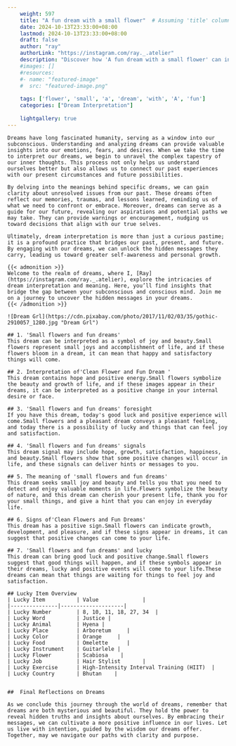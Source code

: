 ```yaml
---
    weight: 597
    title: "A fun dream with a small flower"  # Assuming 'title' column exists
    date: 2024-10-13T23:33:00+08:00
    lastmod: 2024-10-13T23:33:00+08:00
    draft: false
    author: "ray"
    authorLink: "https://instagram.com/ray._.atelier"
    description: "Discover how 'A fun dream with a small flower' can interpret your future and uncover its significant meanings in your life."
    #images: []
    #resources:
    #- name: "featured-image"
    #  src: "featured-image.png"
    
    tags: ['flower', 'small', 'a', 'dream', 'with', 'A', 'fun']
    categories: ["Dream Interpretation"]
    
    lightgallery: true
---
```

    
    Dreams have long fascinated humanity, serving as a window into our subconscious. Understanding and analyzing dreams can provide valuable insights into our emotions, fears, and desires. When we take the time to interpret our dreams, we begin to unravel the complex tapestry of our inner thoughts. This process not only helps us understand ourselves better but also allows us to connect our past experiences with our present circumstances and future possibilities.
    
    By delving into the meanings behind specific dreams, we can gain clarity about unresolved issues from our past. These dreams often reflect our memories, traumas, and lessons learned, reminding us of what we need to confront or embrace. Moreover, dreams can serve as a guide for our future, revealing our aspirations and potential paths we may take. They can provide warnings or encouragement, nudging us toward decisions that align with our true selves.
    
    Ultimately, dream interpretation is more than just a curious pastime; it is a profound practice that bridges our past, present, and future. By engaging with our dreams, we can unlock the hidden messages they carry, leading us toward greater self-awareness and personal growth.
    
    {{< admonition >}}
    Welcome to the realm of dreams, where I, [Ray](https://instagram.com/ray._.atelier), explore the intricacies of dream interpretation and meaning. Here, you’ll find insights that bridge the gap between your subconscious and conscious mind. Join me on a journey to uncover the hidden messages in your dreams.
    {{< /admonition >}}
    
    ![Dream Grl](https://cdn.pixabay.com/photo/2017/11/02/03/35/gothic-2910057_1280.jpg "Dream Grl")
    
    ## 1. 'Small flowers and fun dreams'
    This dream can be interpreted as a symbol of joy and beauty.Small flowers represent small joys and accomplishment of life, and if these flowers bloom in a dream, it can mean that happy and satisfactory things will come.
    
    ## 2. Interpretation of'Clean Flower and Fun Dream '
    This dream contains hope and positive energy.Small flowers symbolize the beauty and growth of life, and if these images appear in their dreams, it can be interpreted as a positive change in your internal desire or face.
    
    ## 3. 'Small flowers and fun dreams' foresight
    If you have this dream, today's good luck and positive experience will come.Small flowers and a pleasant dream conveys a pleasant feeling, and today there is a possibility of lucky and things that can feel joy and satisfaction.
    
    ## 4. 'Small flowers and fun dreams' signals
    This dream signal may include hope, growth, satisfaction, happiness, and beauty.Small flowers show that some positive changes will occur in life, and these signals can deliver hints or messages to you.
    
    ## 5. The meaning of 'small flowers and fun dreams'
    This dream seeks small joy and beauty and tells you that you need to detect and enjoy valuable moments in life.Flowers symbolize the beauty of nature, and this dream can cherish your present life, thank you for your small things, and give a hint that you can enjoy in everyday life.
    
    ## 6. Signs of'Clean Flowers and Fun Dreams'
    This dream has a positive sign.Small flowers can indicate growth, development, and pleasure, and if these signs appear in dreams, it can suggest that positive changes can come to your life.
    
    ## 7. 'Small flowers and fun dreams' and lucky
    This dream can bring good luck and positive change.Small flowers suggest that good things will happen, and if these symbols appear in their dreams, lucky and positive events will come to your life.These dreams can mean that things are waiting for things to feel joy and satisfaction.
    
    ## Lucky Item Overview
    | Lucky Item          | Value              |
    |---------------|--------------------|
    | Lucky Number        | 8, 10, 11, 18, 27, 34  |
    | Lucky Word          | Justice |
    | Lucky Animal        | Hyena |
    | Lucky Place         | Arboretum     |
    | Lucky Color         | Orange     |
    | Lucky Food          | Omelette      |
    | Lucky Instrument    | Guitarlele |
    | Lucky Flower        | Scabiosa    |
    | Lucky Job           | Hair Stylist       |
    | Lucky Exercise      | High-Intensity Interval Training (HIIT)  |
    | Lucky Country       | Bhutan    |
    
    
    ##  Final Reflections on Dreams
    
    As we conclude this journey through the world of dreams, remember that dreams are both mysterious and beautiful. They hold the power to reveal hidden truths and insights about ourselves. By embracing their messages, we can cultivate a more positive influence in our lives. Let us live with intention, guided by the wisdom our dreams offer. Together, may we navigate our paths with clarity and purpose.
    